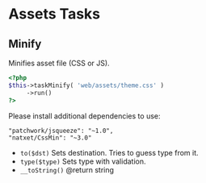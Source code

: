 # Assets Tasks
## Minify


Minifies asset file (CSS or JS).

``` php
<?php
$this->taskMinify( 'web/assets/theme.css' )
     ->run()
?>
```
Please install additional dependencies to use:

```
"patchwork/jsqueeze": "~1.0",
"natxet/CssMin": "~3.0"
```


* `to($dst)`  Sets destination. Tries to guess type from it.
* `type($type)`  Sets type with validation.
* `__toString()`  @return string


